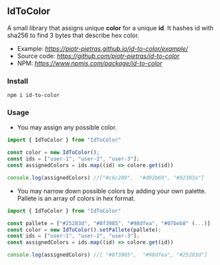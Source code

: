 ## IdToColor 
A small library that assigns unique **color** for a unique **id**. It hashes id with sha256 to find 3 bytes that describe hex color. 
- Example: *https://piotr-pietras.github.io/id-to-color/example/*
- Source code: *https://github.com/piotr-pietras/id-to-color*
- NPM: *https://www.npmjs.com/package/id-to-color*

### Install 
```
npm i id-to-color
```
### Usage 
- You may assign any possible color. 
```js script
import { IdToColor } from "IdToColor"

const color = new IdToColor();
const ids = ["user-1", "user-2", "user-3"];
const assignedColors = ids.map((id) => colore.get(id))

console.log(assignedColors) //["#c6c289",  "#d92b69", "#92303a"]
```
- You may narrow down possible colors by adding your own palette. Pallete is an array of colors in hex format.
```js script
import { IdToColor } from "IdToColor"

const pallete = ["#25283d", "#8f3985", "#98dfea", "#07beb8" (...)]
const color = new IdToColor().setPallete(pallete);
const ids = ["user-1", "user-2", "user-3"];
const assignedColors = ids.map((id) => colore.get(id))

console.log(assignedColors) //[ "#8f3985",  "#98dfea", "#25283d"]
```
 